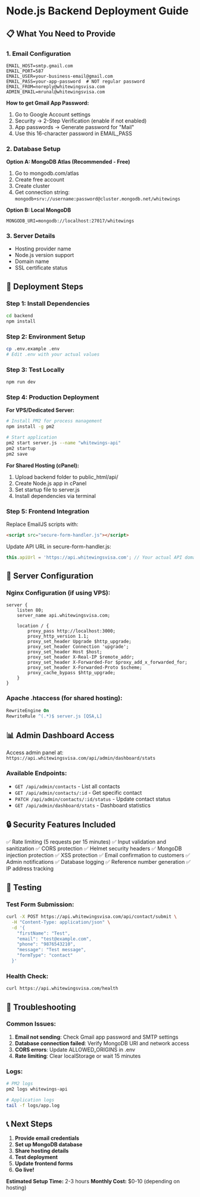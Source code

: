 # Node.js Backend Deployment Guide

## 📋 What You Need to Provide

### 1. Email Configuration
```env
EMAIL_HOST=smtp.gmail.com
EMAIL_PORT=587
EMAIL_USER=your-business-email@gmail.com
EMAIL_PASS=your-app-password  # NOT regular password
EMAIL_FROM=noreply@whitewingsvisa.com
ADMIN_EMAIL=mrunal@whitewingsvisa.com
```

**How to get Gmail App Password:**
1. Go to Google Account settings
2. Security → 2-Step Verification (enable if not enabled)
3. App passwords → Generate password for "Mail"
4. Use this 16-character password in EMAIL_PASS

### 2. Database Setup
**Option A: MongoDB Atlas (Recommended - Free)**
1. Go to mongodb.com/atlas
2. Create free account
3. Create cluster
4. Get connection string: `mongodb+srv://username:password@cluster.mongodb.net/whitewings`

**Option B: Local MongoDB**
```env
MONGODB_URI=mongodb://localhost:27017/whitewings
```

### 3. Server Details
- Hosting provider name
- Node.js version support
- Domain name
- SSL certificate status

## 🚀 Deployment Steps

### Step 1: Install Dependencies
```bash
cd backend
npm install
```

### Step 2: Environment Setup
```bash
cp .env.example .env
# Edit .env with your actual values
```

### Step 3: Test Locally
```bash
npm run dev
```

### Step 4: Production Deployment

**For VPS/Dedicated Server:**
```bash
# Install PM2 for process management
npm install -g pm2

# Start application
pm2 start server.js --name "whitewings-api"
pm2 startup
pm2 save
```

**For Shared Hosting (cPanel):**
1. Upload backend folder to public_html/api/
2. Create Node.js app in cPanel
3. Set startup file to server.js
4. Install dependencies via terminal

### Step 5: Frontend Integration
Replace EmailJS scripts with:
```html
<script src="secure-form-handler.js"></script>
```

Update API URL in secure-form-handler.js:
```javascript
this.apiUrl = 'https://api.whitewingsvisa.com'; // Your actual API domain
```

## 🔧 Server Configuration

### Nginx Configuration (if using VPS):
```nginx
server {
    listen 80;
    server_name api.whitewingsvisa.com;
    
    location / {
        proxy_pass http://localhost:3000;
        proxy_http_version 1.1;
        proxy_set_header Upgrade $http_upgrade;
        proxy_set_header Connection 'upgrade';
        proxy_set_header Host $host;
        proxy_set_header X-Real-IP $remote_addr;
        proxy_set_header X-Forwarded-For $proxy_add_x_forwarded_for;
        proxy_set_header X-Forwarded-Proto $scheme;
        proxy_cache_bypass $http_upgrade;
    }
}
```

### Apache .htaccess (for shared hosting):
```apache
RewriteEngine On
RewriteRule ^(.*)$ server.js [QSA,L]
```

## 📊 Admin Dashboard Access

Access admin panel at: `https://api.whitewingsvisa.com/api/admin/dashboard/stats`

### Available Endpoints:
- `GET /api/admin/contacts` - List all contacts
- `GET /api/admin/contacts/:id` - Get specific contact
- `PATCH /api/admin/contacts/:id/status` - Update contact status
- `GET /api/admin/dashboard/stats` - Dashboard statistics

## 🔒 Security Features Included

✅ Rate limiting (5 requests per 15 minutes)
✅ Input validation and sanitization
✅ CORS protection
✅ Helmet security headers
✅ MongoDB injection protection
✅ XSS protection
✅ Email confirmation to customers
✅ Admin notifications
✅ Database logging
✅ Reference number generation
✅ IP address tracking

## 📱 Testing

### Test Form Submission:
```bash
curl -X POST https://api.whitewingsvisa.com/api/contact/submit \
  -H "Content-Type: application/json" \
  -d '{
    "firstName": "Test",
    "email": "test@example.com",
    "phone": "9876543210",
    "message": "Test message",
    "formType": "contact"
  }'
```

### Health Check:
```bash
curl https://api.whitewingsvisa.com/health
```

## 🚨 Troubleshooting

### Common Issues:
1. **Email not sending**: Check Gmail app password and SMTP settings
2. **Database connection failed**: Verify MongoDB URI and network access
3. **CORS errors**: Update ALLOWED_ORIGINS in .env
4. **Rate limiting**: Clear localStorage or wait 15 minutes

### Logs:
```bash
# PM2 logs
pm2 logs whitewings-api

# Application logs
tail -f logs/app.log
```

## 📞 Next Steps

1. **Provide email credentials**
2. **Set up MongoDB database**
3. **Share hosting details**
4. **Test deployment**
5. **Update frontend forms**
6. **Go live!**

**Estimated Setup Time:** 2-3 hours
**Monthly Cost:** $0-10 (depending on hosting)